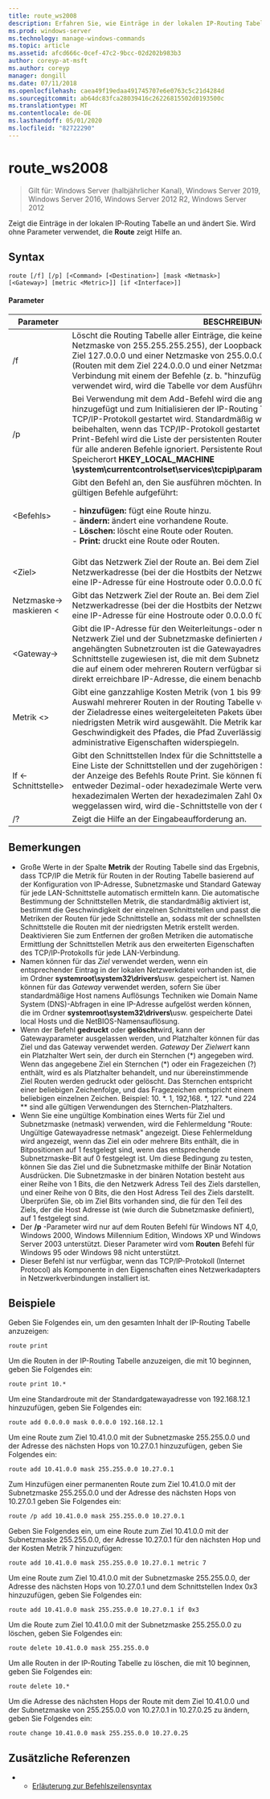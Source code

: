 ```yaml
---
title: route_ws2008
description: Erfahren Sie, wie Einträge in der lokalen IP-Routing Tabelle geändert und angezeigt werden.
ms.prod: windows-server
ms.technology: manage-windows-commands
ms.topic: article
ms.assetid: afcd666c-0cef-47c2-9bcc-02d202b983b3
author: coreyp-at-msft
ms.author: coreyp
manager: dongill
ms.date: 07/11/2018
ms.openlocfilehash: caea49f19edaa491745707e6e0763c5c21d4284d
ms.sourcegitcommit: ab64dc83fca28039416c26226815502d0193500c
ms.translationtype: MT
ms.contentlocale: de-DE
ms.lasthandoff: 05/01/2020
ms.locfileid: "82722290"
---
```

# <a name="route_ws2008"></a>route_ws2008

> Gilt für: Windows Server (halbjährlicher Kanal), Windows Server 2019, Windows Server 2016, Windows Server 2012 R2, Windows Server 2012

Zeigt die Einträge in der lokalen IP-Routing Tabelle an und ändert Sie. Wird ohne Parameter verwendet, die **Route** zeigt Hilfe an.   

## <a name="syntax"></a>Syntax  
```  
route [/f] [/p] [<Command> [<Destination>] [mask <Netmask>] [<Gateway>] [metric <Metric>]] [if <Interface>]]  
```  

#### <a name="parameters"></a>Parameter  

|Parameter|BESCHREIBUNG|  
|-------|--------|  
|/f|Löscht die Routing Tabelle aller Einträge, die keine Host Routen sind (Routen mit einer Netzmaske von 255.255.255.255), der Loopback-Netzwerk Route (Routen mit dem Ziel 127.0.0.0 und einer Netzmaske von 255.0.0.0) oder einer Multicast Route (Routen mit dem Ziel 224.0.0.0 und einer Netzmaske von 240.0.0.0). Wenn dies in Verbindung mit einem der Befehle (z. b. "hinzufügen", "ändern" oder "Löschen") verwendet wird, wird die Tabelle vor dem Ausführen des Befehls gelöscht.|  
|/p|Bei Verwendung mit dem Add-Befehl wird die angegebene Route der Registrierung hinzugefügt und zum Initialisieren der IP-Routing Tabelle verwendet, wenn das TCP/IP-Protokoll gestartet wird. Standardmäßig werden hinzugefügte Routen nicht beibehalten, wenn das TCP/IP-Protokoll gestartet wird. Bei Verwendung mit dem Print-Befehl wird die Liste der persistenten Routen angezeigt. Dieser Parameter wird für alle anderen Befehle ignoriert. Persistente Routen werden am Registrierungs Speicherort **HKEY_LOCAL_MACHINE \system\currentcontrolset\services\tcpip\parameters\persistentroutes**gespeichert.|  
|\<Befehls>|Gibt den Befehl an, den Sie ausführen möchten. In der folgenden Tabelle sind die gültigen Befehle aufgeführt:<p>-   **hinzufügen:** fügt eine Route hinzu.<br />-   **ändern:** ändert eine vorhandene Route.<br />-   **Löschen:** löscht eine Route oder Routen.<br />-   **Print:** druckt eine Route oder Routen.|  
|\<Ziel>|Gibt das Netzwerk Ziel der Route an. Bei dem Ziel kann es sich um eine IP-Netzwerkadresse (bei der die Hostbits der Netzwerkadresse auf 0 festgelegt sind), eine IP-Adresse für eine Hostroute oder 0.0.0.0 für die Standardroute handeln.|  
|Netzmaske-> maskieren \<|Gibt das Netzwerk Ziel der Route an. Bei dem Ziel kann es sich um eine IP-Netzwerkadresse (bei der die Hostbits der Netzwerkadresse auf 0 festgelegt sind), eine IP-Adresse für eine Hostroute oder 0.0.0.0 für die Standardroute handeln.|  
|\<Gateway->|Gibt die IP-Adresse für den Weiterleitungs-oder nächsten Hop an, über die die vom Netzwerk Ziel und der Subnetzmaske definierten Adressen erreichbar sind. Bei lokal angehängten Subnetzrouten ist die Gatewayadresse die IP-Adresse, die der Schnittstelle zugewiesen ist, die mit dem Subnetz verbunden ist. Bei Remote Routen, die auf einem oder mehreren Routern verfügbar sind, ist die Gatewayadresse eine direkt erreichbare IP-Adresse, die einem benachbarten Router zugewiesen wird.|  
|Metrik \<>|Gibt eine ganzzahlige Kosten Metrik (von 1 bis 9999) für die Route an, die bei der Auswahl mehrerer Routen in der Routing Tabelle verwendet wird, die am ehesten mit der Zieladresse eines weitergeleiteten Pakets übereinstimmen. Die Route mit der niedrigsten Metrik wird ausgewählt. Die Metrik kann die Anzahl der Hops, die Geschwindigkeit des Pfades, die Pfad Zuverlässigkeit, den Pfad Durchsatz oder administrative Eigenschaften widerspiegeln.|  
|If \<-Schnittstelle>|Gibt den Schnittstellen Index für die Schnittstelle an, über die das Ziel erreichbar ist. Eine Liste der Schnittstellen und der zugehörigen Schnittstellen Indizes finden Sie in der Anzeige des Befehls Route Print. Sie können für den Schnittstellen Index entweder Dezimal-oder hexadezimale Werte verwenden. Stellen Sie bei hexadezimalen Werten der hexadezimalen Zahl 0x voran. Wenn der if-Parameter weggelassen wird, wird die-Schnittstelle von der Gatewayadresse bestimmt.|  
|/?|Zeigt die Hilfe an der Eingabeaufforderung an.|  

## <a name="remarks"></a>Bemerkungen  
- Große Werte in der Spalte **Metrik** der Routing Tabelle sind das Ergebnis, dass TCP/IP die Metrik für Routen in der Routing Tabelle basierend auf der Konfiguration von IP-Adresse, Subnetzmaske und Standard Gateway für jede LAN-Schnittstelle automatisch ermitteln kann. Die automatische Bestimmung der Schnittstellen Metrik, die standardmäßig aktiviert ist, bestimmt die Geschwindigkeit der einzelnen Schnittstellen und passt die Metriken der Routen für jede Schnittstelle an, sodass mit der schnellsten Schnittstelle die Routen mit der niedrigsten Metrik erstellt werden. Deaktivieren Sie zum Entfernen der großen Metriken die automatische Ermittlung der Schnittstellen Metrik aus den erweiterten Eigenschaften des TCP/IP-Protokolls für jede LAN-Verbindung.  
- Namen können für das *Ziel* verwendet werden, wenn ein entsprechender Eintrag in der lokalen Netzwerkdatei vorhanden ist, die im Ordner <strong>systemroot\system32\drivers\\</strong>usw. gespeichert ist. Namen können für das *Gateway* verwendet werden, sofern Sie über standardmäßige Host namens Auflösungs Techniken wie Domain Name System (DNS)-Abfragen in eine IP-Adresse aufgelöst werden können, die im Ordner <strong>systemroot\system32\drivers\\</strong>usw. gespeicherte Datei local Hosts und die NetBIOS-Namensauflösung.  
- Wenn der Befehl **gedruckt** oder **gelöscht**wird, kann der Gatewayparameter ausgelassen werden, und Platzhalter können für das Ziel und das Gateway verwendet werden. *Gateway* Der *Zielwert* kann ein Platzhalter Wert sein, der durch ein Sternchen (*) angegeben wird. Wenn das angegebene Ziel ein Sternchen (\*) oder ein Fragezeichen (?) enthält, wird es als Platzhalter behandelt, und nur übereinstimmende Ziel Routen werden gedruckt oder gelöscht. Das Sternchen entspricht einer beliebigen Zeichenfolge, und das Fragezeichen entspricht einem beliebigen einzelnen Zeichen. Beispiel: 10. \*. 1, 192,168. \*, 127. \*und 224 \*\* sind alle gültigen Verwendungen des Sternchen-Platzhalters.  
- Wenn Sie eine ungültige Kombination eines Werts für Ziel und Subnetzmaske (netmask) verwenden, wird die Fehlermeldung "Route: Ungültige Gatewayadresse netmask" angezeigt. Diese Fehlermeldung wird angezeigt, wenn das Ziel ein oder mehrere Bits enthält, die in Bitpositionen auf 1 festgelegt sind, wenn das entsprechende Subnetzmaske-Bit auf 0 festgelegt ist. Um diese Bedingung zu testen, können Sie das Ziel und die Subnetzmaske mithilfe der Binär Notation Ausdrücken. Die Subnetzmaske in der binären Notation besteht aus einer Reihe von 1 Bits, die den Netzwerk Adress Teil des Ziels darstellen, und einer Reihe von 0 Bits, die den Host Adress Teil des Ziels darstellt. Überprüfen Sie, ob im Ziel Bits vorhanden sind, die für den Teil des Ziels, der die Host Adresse ist (wie durch die Subnetzmaske definiert), auf 1 festgelegt sind.  
- Der **/p** -Parameter wird nur auf dem Routen Befehl für Windows NT 4,0, Windows 2000, Windows Millennium Edition, Windows XP und Windows Server 2003 unterstützt. Dieser Parameter wird vom **Routen** Befehl für Windows 95 oder Windows 98 nicht unterstützt.  
- Dieser Befehl ist nur verfügbar, wenn das TCP/IP-Protokoll (Internet Protocol) als Komponente in den Eigenschaften eines Netzwerkadapters in Netzwerkverbindungen installiert ist.  

## <a name="examples"></a>Beispiele  
Geben Sie Folgendes ein, um den gesamten Inhalt der IP-Routing Tabelle anzuzeigen:  
```  
route print  
```  
Um die Routen in der IP-Routing Tabelle anzuzeigen, die mit 10 beginnen, geben Sie Folgendes ein:  
```  
route print 10.*  
```  
Um eine Standardroute mit der Standardgatewayadresse von 192.168.12.1 hinzuzufügen, geben Sie Folgendes ein:  
```  
route add 0.0.0.0 mask 0.0.0.0 192.168.12.1  
```  
Um eine Route zum Ziel 10.41.0.0 mit der Subnetzmaske 255.255.0.0 und der Adresse des nächsten Hops von 10.27.0.1 hinzuzufügen, geben Sie Folgendes ein:  
```  
route add 10.41.0.0 mask 255.255.0.0 10.27.0.1  
```  
Zum Hinzufügen einer permanenten Route zum Ziel 10.41.0.0 mit der Subnetzmaske 255.255.0.0 und der Adresse des nächsten Hops von 10.27.0.1 geben Sie Folgendes ein:  
```  
route /p add 10.41.0.0 mask 255.255.0.0 10.27.0.1  
```  
Geben Sie Folgendes ein, um eine Route zum Ziel 10.41.0.0 mit der Subnetzmaske 255.255.0.0, der Adresse 10.27.0.1 für den nächsten Hop und der Kosten Metrik 7 hinzuzufügen:  
```  
route add 10.41.0.0 mask 255.255.0.0 10.27.0.1 metric 7  
```  
Um eine Route zum Ziel 10.41.0.0 mit der Subnetzmaske 255.255.0.0, der Adresse des nächsten Hops von 10.27.0.1 und dem Schnittstellen Index 0x3 hinzuzufügen, geben Sie Folgendes ein:  
```  
route add 10.41.0.0 mask 255.255.0.0 10.27.0.1 if 0x3  
```  
Um die Route zum Ziel 10.41.0.0 mit der Subnetzmaske 255.255.0.0 zu löschen, geben Sie Folgendes ein:  
```  
route delete 10.41.0.0 mask 255.255.0.0  
```  
Um alle Routen in der IP-Routing Tabelle zu löschen, die mit 10 beginnen, geben Sie Folgendes ein:  
```  
route delete 10.*  
```  
Um die Adresse des nächsten Hops der Route mit dem Ziel 10.41.0.0 und der Subnetzmaske von 255.255.0.0 von 10.27.0.1 in 10.27.0.25 zu ändern, geben Sie Folgendes ein:  
```  
route change 10.41.0.0 mask 255.255.0.0 10.27.0.25  
```  

## <a name="additional-references"></a>Zusätzliche Referenzen  
-   - [Erläuterung zur Befehlszeilensyntax](command-line-syntax-key.md)  
